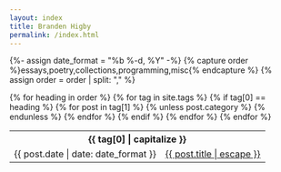 ```yaml
---
layout: index
title: Branden Higby
permalink: /index.html
---
```

{%- assign date_format = "%b %-d, %Y" -%}
{% capture order %}essays,poetry,collections,programming,misc{% endcapture %}
{% assign order = order | split: "," %}
<table class="index">
{% for heading in order %}
{% for tag in site.tags %}
{% if tag[0] == heading %}
<tbody>
<tr>
<th colspan="2">
  {{ tag[0] | capitalize }}
</th>
</tr>
{% for post in tag[1] %}
  {% unless post.category %}
<tr>
  <td>
    <time>{{ post.date | date: date_format }}</time>
  </td>
  <td>
    <a href="{{ post.url | relative_url | remove: ".html" }}" {% unless post.setup.style %}class="internal" {% endunless %}>{{ post.title | escape }}</a>
  </td></tr>
{% endunless %}
{% endfor %}
</tbody>
{% endif %}
{% endfor %}
{% endfor %}
</table>
